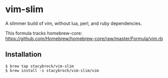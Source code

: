 # vim-slim

A slimmer build of vim, without lua, perl, and ruby dependencies.

This formula tracks homebrew-core: https://github.com/Homebrew/homebrew-core/raw/master/Formula/vim.rb

## Installation

```
$ brew tap stacybrock/vim-slim
$ brew install -s stacybrock/vim-slim/vim
```
